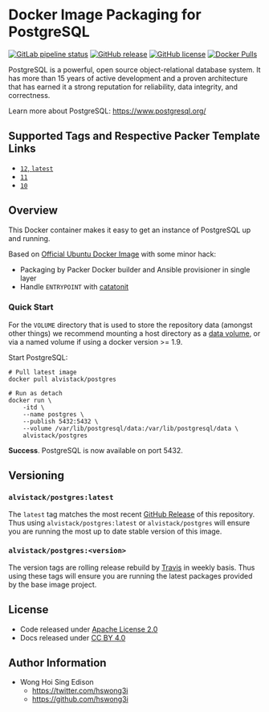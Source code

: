# Docker Image Packaging for PostgreSQL

[![GitLab pipeline status](https://img.shields.io/gitlab/pipeline/alvistack/docker-postgres/master)](https://gitlab.com/alvistack/docker-postgres/-/pipelines)
[![GitHub release](https://img.shields.io/github/release/alvistack/docker-postgres.svg)](https://github.com/alvistack/docker-postgres/releases)
[![GitHub license](https://img.shields.io/github/license/alvistack/docker-postgres.svg)](https://github.com/alvistack/docker-postgres/blob/master/LICENSE)
[![Docker Pulls](https://img.shields.io/docker/pulls/alvistack/postgres.svg)](https://hub.docker.com/r/alvistack/postgres/)

PostgreSQL is a powerful, open source object-relational database system. It has more than 15 years of active development and a proven architecture that has earned it a strong reputation for reliability, data integrity, and correctness.

Learn more about PostgreSQL: <https://www.postgresql.org/>

## Supported Tags and Respective Packer Template Links

  - [`12`, `latest`](https://github.com/alvistack/docker-postgres/blob/master/packer/12/packer.json)
  - [`11`](https://github.com/alvistack/docker-postgres/blob/master/packer/11/packer.json)
  - [`10`](https://github.com/alvistack/docker-postgres/blob/master/packer/10/packer.json)

## Overview

This Docker container makes it easy to get an instance of PostgreSQL up and running.

Based on [Official Ubuntu Docker Image](https://hub.docker.com/_/ubuntu/) with some minor hack:

  - Packaging by Packer Docker builder and Ansible provisioner in single layer
  - Handle `ENTRYPOINT` with [catatonit](https://github.com/openSUSE/catatonit)

### Quick Start

For the `VOLUME` directory that is used to store the repository data (amongst other things) we recommend mounting a host directory as a [data volume](https://docs.docker.com/engine/tutorials/dockervolumes/#/data-volumes), or via a named volume if using a docker version \>= 1.9.

Start PostgreSQL:

    # Pull latest image
    docker pull alvistack/postgres
    
    # Run as detach
    docker run \
        -itd \
        --name postgres \
        --publish 5432:5432 \
        --volume /var/lib/postgresql/data:/var/lib/postgresql/data \
        alvistack/postgres

**Success**. PostgreSQL is now available on port 5432.

## Versioning

### `alvistack/postgres:latest`

The `latest` tag matches the most recent [GitHub Release](https://github.com/alvistack/docker-postgres/releases) of this repository. Thus using `alvistack/postgres:latest` or `alvistack/postgres` will ensure you are running the most up to date stable version of this image.

### `alvistack/postgres:<version>`

The version tags are rolling release rebuild by [Travis](https://travis-ci.com/alvistack/docker-postgres) in weekly basis. Thus using these tags will ensure you are running the latest packages provided by the base image project.

## License

  - Code released under [Apache License 2.0](LICENSE)
  - Docs released under [CC BY 4.0](http://creativecommons.org/licenses/by/4.0/)

## Author Information

  - Wong Hoi Sing Edison
      - <https://twitter.com/hswong3i>
      - <https://github.com/hswong3i>
